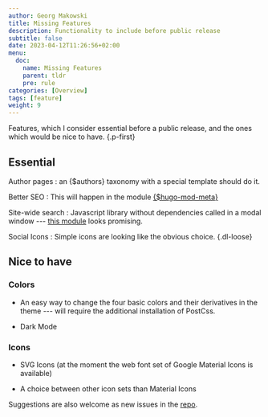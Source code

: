 ```yaml
---
author: Georg Makowski
title: Missing Features
description: Functionality to include before public release
subtitle: false
date: 2023-04-12T11:26:56+02:00 
menu:
  doc:
    name: Missing Features
    parent: tldr
    pre: rule
categories: [Overview]
tags: [feature]
weight: 9
---
```


Features, which I consider essential before a public release, and the ones which would be nice to have.
{.p-first}
<!--more-->

## Essential

Author pages
: an {$authors} taxonomy with a special template should do it.

Better SEO
: This will happen in the module [{$hugo-mod-meta}](https://github.com/bowman2001/hugo-mod-meta)

Site-wide search
: Javascript library without dependencies called in a modal window --- [this module][search] looks promising.

Social Icons
: Simple icons are looking like the obvious choice.
{.dl-loose}

[search]: https://github.com/hugomods/search "Search module by Razon Yang"

## Nice to have

### Colors

- An easy way to change the four basic colors and their derivatives in the theme --- will require the additional installation of PostCss.

- Dark Mode

### Icons

- SVG Icons (at the moment the web font set of Google Material Icons is available)

- A choice between other icon sets than Material Icons

Suggestions are also welcome as new issues in the [repo](https://github.com/bowman2001/perplex).